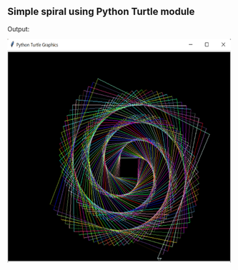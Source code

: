 <h2>Simple spiral using <b>Python Turtle module</b></h2>

Output:


<img src="output.png" width="500" height="500">
